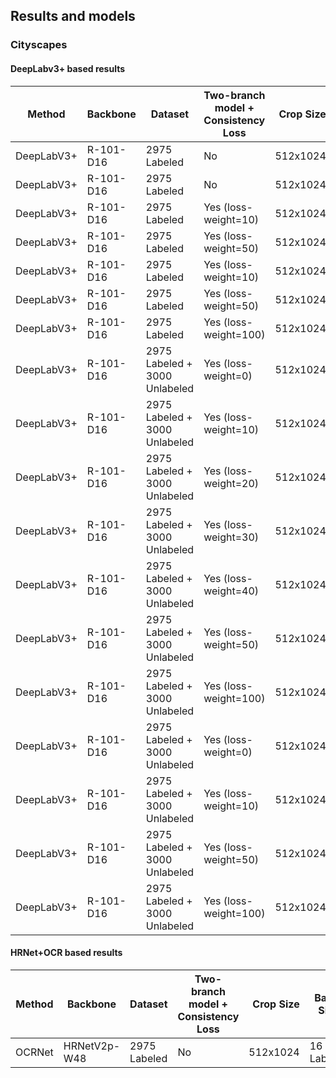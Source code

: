 
## Results and models

### Cityscapes


#### DeepLabv3+ based results
| Method |      Backbone      | Dataset | Two-branch model + Consistency Loss | Crop Size | Batch Size | Max Iters |  Base LR |  mIoU (single-scale) |
|--------|--------------------|-----------|-----------|--------:|----------|----------------|------:|--------------:|
| DeepLabV3+ | R-101-D16 | 2975 Labeled | No | 512x1024 |  16 Labeled  |   40000 |    0.02   |   79.63  |
| DeepLabV3+ | R-101-D16 | 2975 Labeled | No | 512x1024 |  8 Labeled  |   80000 |    0.01    |   80.07 |
| DeepLabV3+ | R-101-D16 | 2975 Labeled | Yes (loss-weight=10) | 512x1024 |  16 Labeled  |   40000 |    0.02   |   -  |
| DeepLabV3+ | R-101-D16 | 2975 Labeled | Yes (loss-weight=50) | 512x1024 |  16 Labeled  |   40000 |    0.02   |   -  |
| DeepLabV3+ | R-101-D16 | 2975 Labeled | Yes (loss-weight=10) | 512x1024 |  16 Labeled  |    80000 |    0.02  |   79.92  |
| DeepLabV3+ | R-101-D16 | 2975 Labeled | Yes (loss-weight=50) | 512x1024 |  16 Labeled  |    80000 |    0.02  |   79.97  |
| DeepLabV3+ | R-101-D16 | 2975 Labeled | Yes (loss-weight=100) | 512x1024 |  16 Labeled  |   80000 |    0.02  |   79.95  |
| DeepLabV3+ | R-101-D16 | 2975 Labeled + 3000 Unlabeled | Yes (loss-weight=0)  | 512x1024  |  8 Labeled + 8 Unlabeled | 80000 |   0.01   |  79.46   |
| DeepLabV3+ | R-101-D16 | 2975 Labeled + 3000 Unlabeled | Yes (loss-weight=10) | 512x1024  |  8 Labeled + 8 Unlabeled | 80000 |   0.01   |  80.07   |
| DeepLabV3+ | R-101-D16 | 2975 Labeled + 3000 Unlabeled | Yes (loss-weight=20) | 512x1024  |  8 Labeled + 8 Unlabeled | 80000 |   0.01   |  80.38   |
| DeepLabV3+ | R-101-D16 | 2975 Labeled + 3000 Unlabeled | Yes (loss-weight=30) | 512x1024  |  8 Labeled + 8 Unlabeled | 80000 |   0.01   |  80.30   |
| DeepLabV3+ | R-101-D16 | 2975 Labeled + 3000 Unlabeled | Yes (loss-weight=40) | 512x1024  |  8 Labeled + 8 Unlabeled | 80000 |   0.01   |  80.20   |
| DeepLabV3+ | R-101-D16 | 2975 Labeled + 3000 Unlabeled | Yes (loss-weight=50) | 512x1024  |  8 Labeled + 8 Unlabeled | 80000 |   0.01   |  80.22   |
| DeepLabV3+ | R-101-D16 | 2975 Labeled + 3000 Unlabeled | Yes (loss-weight=100)| 512x1024  |  8 Labeled + 8 Unlabeled | 80000 |   0.01   |  79.50   |
| DeepLabV3+ | R-101-D16 | 2975 Labeled + 3000 Unlabeled | Yes (loss-weight=0)  | 512x1024  |  8 Labeled + 8 Unlabeled | 80000 |   0.02   |  78.83   |
| DeepLabV3+ | R-101-D16 | 2975 Labeled + 3000 Unlabeled | Yes (loss-weight=10) | 512x1024  |  8 Labeled + 8 Unlabeled | 80000 |   0.02   |  79.52   |
| DeepLabV3+ | R-101-D16 | 2975 Labeled + 3000 Unlabeled | Yes (loss-weight=50) | 512x1024  |  8 Labeled + 8 Unlabeled | 80000 |   0.02   |  79.40   |
| DeepLabV3+ | R-101-D16 | 2975 Labeled + 3000 Unlabeled | Yes (loss-weight=100)| 512x1024  |  8 Labeled + 8 Unlabeled | 80000 |   0.02   |  78.42   |


#### HRNet+OCR based results
| Method |      Backbone      | Dataset | Two-branch model + Consistency Loss | Crop Size | Batch Size | Max Iters |  Base LR |  mIoU (single-scale) |
|--------|--------------------|-----------|-----------|--------:|----------|----------------|------:|--------------:|
| OCRNet  | HRNetV2p-W48 | 2975 Labeled | No | 512x1024 |  16 Labeled  |   40000 |    0.02  |   -   |